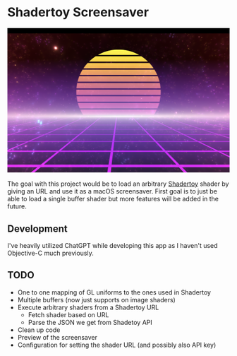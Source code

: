 # Shadertoy Screensaver

![Screenshot of the screensaver](screenshot/screenshot.png?raw=true)

The goal with this project would be to load an arbitrary [Shadertoy](https://shadertoy.com) shader by giving an URL and
use it as a macOS screensaver. First goal is to just be able to load a single buffer shader
but more features will be added in the future.

## Development

I've heavily utilized ChatGPT while developing this app as I haven't used Objective-C much
previously.

## TODO

* One to one mapping of GL uniforms to the ones used in Shadertoy
* Multiple buffers (now just supports on image shaders)
* Execute arbitrary shaders from a Shadertoy URL
	* Fetch shader based on URL
	* Parse the JSON we get from Shadetoy API
* Clean up code
* Preview of the screensaver
* Configuration for setting the shader URL (and possibly also API key)
